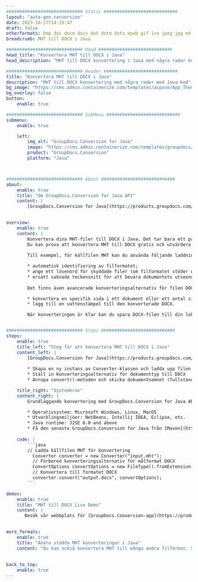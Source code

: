 ```yaml
---
############################# Static ############################
layout: "auto-gen-conversion"
date: 2023-10-27T14:19:47
draft: false
otherformats: bmp doc docm docx dot dotm dotx epub gif ico jpeg jpg md odt ott pdf png psd rtf tex tif tiff txt xps
breadcrumb: MHT till DOCX i Java

############################# Head ############################
head_title: "Konvertera MHT till DOCX i Java"
head_description: "MHT till DOCX konvertering i Java med några rader kod. Konvertera över 160 filformat med hjälp av GroupDocs dokumentkonverterings-API för Java"

############################# Header ############################
title: "Konvertera MHT till DOCX i Java"
description: "MHT till DOCX konvertering med några rader med Java-kod"
bg_image: "https://cms.admin.containerize.com/templates/aspose/App_Themes/V3/images/bg/header1.png"
bg_overlay: false
button:
    enable: true

############################# SubMenu ############################
submenu:
    enable: true

    left:
        img_alt: "GroupDocs.Conversion for Java"
        image: "https://cms.admin.containerize.com/templates/groupdocs/images/product-logos/90x90-noborder/groupdocs-conversion-java.png"
        product: "GroupDocs.Conversion"
        platform: "Java"



############################# About ############################
about:
    enable: true
    title: "Om GroupDocs.Conversion for Java API"
    content: |
        [GroupDocs.Conversion for Java](https://products.groupdocs.com/conversion/java/) är ett avancerat filformatkonverterings-API för konvertering mellan populära bild- och dokumentformat som Microsoft Office, OpenDocument, PDF, HTML, e-post, CAD. och mycket mer med bara några rader kod. Det inbyggda API:t upptäcker automatiskt formaten för originaldokumenten och erbjuder många alternativ för att anpassa de konverterade dokumenten. Tillsammans med funktionen att extrahera information från ett dokument, stöder den också cachelagring av konverteringsresultaten till den lokala disken som standard. Men alla typer av cachelagring kan stödjas genom att implementera lämpliga gränssnitt - Amazon S3, Dropbox, Google Drive, Windows Azure, Reddis eller andra.
    

overview:
    enable: true
    content: |
        Konvertera dina MHT-filer till DOCX i Java. Det tar bara ett par rader med Java-kod på valfri plattform, som Windows, Linux, macOS.
        Du kan prova att konvertera MHT till DOCX gratis och utvärdera kvaliteten på konverteringsresultaten. Tillsammans med enkla filkonverteringsskript kan du prova mer sofistikerade alternativ för att ladda källfilen MHT och lagra DOCX-utdata. 
        
        Till exempel, för källfilen MHT kan du använda följande laddningsalternativ:

        * automatisk identifiering av filformatet;
        * ange ett lösenord för skyddade filer (om filformatet stöder det);
        * ersätt saknade teckensnitt för att bevara dokumentets utseende.
        
        Det finns även avancerade konverteringsalternativ för filen DOCX:

        * konvertera en specifik sida i ett dokument eller ett antal sidor;
        * lägg till en vattenstämpel till den konverterade DOCX.

        När konverteringen är klar kan du spara DOCX-filen till din lokala filsökväg eller till tredje parts lagring såsom FTP, Amazon S3, Google Drive, Dropbox etc. Observera - för att konvertera MHT till DOCX behöver du inte installera någon ytterligare programvara, såsom MS Office, Open Office, Adobe Acrobat Reader etc.


############################# Steps ############################
steps:
    enable: true
    title_left: "Steg för att konvertera MHT till DOCX i Java"
    content_left: |
        [GroupDocs.Conversion for Java](https://products.groupdocs.com/conversion/java/) låter utvecklare enkelt konvertera MHT fil till DOCX med några rader kod.
        
        * Skapa en ny instans av Converter-klassen och ladda upp filen MHT med den fullständiga sökvägen
        * Ställ in Konverteringsalternativ för dokumenttyp till DOCX
        * Anropa convert()-metoden och skicka dokumentnamnet (fullständig sökväg) och formatet (DOCX) som en parameter

    title_right: "Systemkrav"
    content_right: |
        Grundläggande konvertering med GroupDocs.Conversion for Java API kan göras med bara några rader kod. Våra API:er stöds på alla större plattformar och operativsystem. Innan du kör koden nedan, se till att du har följande förutsättningar installerade på ditt system.

        * Operativsystem: Microsoft Windows, Linux, MacOS
        * Utvecklingsmiljöer: NetBeans, Intellij IDEA, Eclipse, etc.
        * Java runtime: J2SE 6.0 and above
        * Få den senaste GroupDocs.Conversion for Java från [Maven](https://repository.groupdocs.com/webapp/#/artifacts/browse/tree/General/repo/com/groupdocs/groupdocs-conversion)
         
    code: |
        ```java    
        // Ladda källfilen MHT för konvertering
          Converter converter = new Converter("input.mht");
          // Förbered konverteringsalternativ för målformat DOCX
          ConvertOptions convertOptions = new FileType().fromExtension("docx").getConvertOptions();
          // Konvertera till formatet DOCX
          converter.convert("output.docx", convertOptions);
        ```

demos:
    enable: true
    title: "MHT till DOCX Live Demo"
    content: |
       Besök vår webbplats för [GroupDocs.Conversion-app](https://products.groupdocs.app/conversion/family) och försök konvertera MHT till DOCX nu. Den kostnadsfria demon har följande fördelar
          

more_formats:
    enable: true
    title: "Andra stödda MHT konverteringar i Java"
    content: "Du kan också konvertera MHT till många andra filformat. Se listan nedan."
       
       
back_to_top:
    enable: true
---
```

